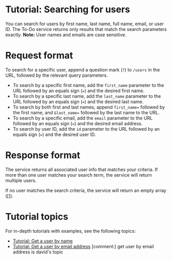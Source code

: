 # Tutorial: Searching for users
You can search for users by first name, last name, full name, email, or user ID. The To-Do service returns only results that match the search parameters exactly.  **Note:** User names and emails are case sensitive.



# Request format
To search for a specific user, append a question mark (`?`) to `/users` in the URL, followed by the relevant query parameters.
* To search by a specific first name, add the `first_name` parameter to the URL followed by an equals sign (`=`) and the desired first name.
* To search by a specific last name, add the `last_name` parameter to the URL followed by an equals sign (`=`) and the desired last name.
* To search by both first and last names, append `first_name=` followed by the first name, and `&last_name=` followed by the last name to the URL.
* To search by a specific email, add the `email` parameter to the URL followed by an equals sign (`=`) and the desired email address.
* To search by user ID, add the `id` parameter to the URL followed by an equals sign (`=`) and the desired user ID.

# Response format
The service returns all associated user info that matches your criteria. If more than one user matches your search term, the service will return multiple users. 

If no user matches the search criteria, the service will return an empty array ([]).

# Tutorial topics
For in-depth tutorials with examples, see the following topics:
* [Tutorial: Get a user by name](get-a-user-by-name.md)
* [Tutorial: Get a user by email address]() 
[comment:] get user by email address is david's topic 